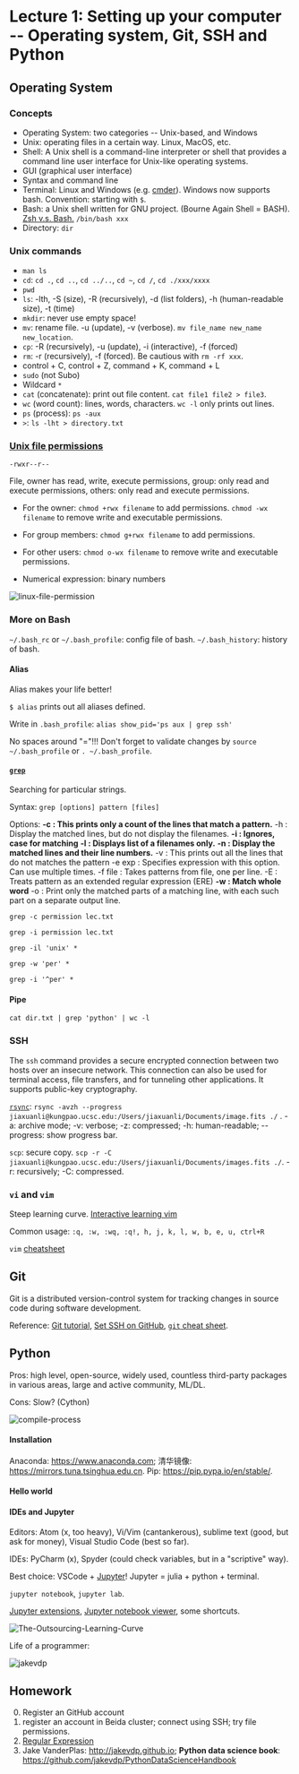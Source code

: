 

# Lecture 1: Setting up your computer -- Operating system, Git, SSH and Python

## Operating System

### Concepts
- Operating System: two categories -- Unix-based, and Windows
- Unix: operating files in a certain way. Linux, MacOS, etc.
- Shell: A Unix shell is a command-line interpreter or shell that provides a command line user interface for Unix-like operating systems.
- GUI (graphical user interface)
- Syntax and command line
- Terminal: Linux and Windows (e.g. [cmder](https://cmder.net)). Windows now supports bash. Convention: starting with ``$``.
- Bash: a Unix shell written for GNU project. (Bourne Again Shell = BASH). [Zsh v.s. Bash.](https://www.chenhuijing.com/blog/bash-to-zsh/#🎹) ``/bin/bash xxx``
- Directory: ``dir``

### Unix commands
- ``man ls``
- ``cd``: ``cd .``, ``cd ..``, ``cd ../..``, ``cd ~``, ``cd /``, ``cd ./xxx/xxxx``
- ``pwd``
- ``ls``: -lth, -S (size), -R (recursively), -d (list folders), -h (human-readable size), -t (time)
- ``mkdir``: never use empty space!
- ``mv``: rename file. -u (update), -v (verbose). ``mv file_name new_name new_location``.
- ``cp``: -R (recursively), -u (update), -i (interactive), -f (forced)
- ``rm``: -r (recursively), -f (forced). Be cautious with ``rm -rf xxx``.
- control + C, control + Z, command + K, command + L
- ``sudo`` (not Subo)
- Wildcard ``*``
- ``cat`` (concatenate): print out file content. ``cat file1 file2 > file3``.
- ``wc`` (word count): lines, words, characters. ``wc -l`` only prints out lines.
- ``ps`` (process): ``ps -aux``
- ``>``: ``ls -lht > directory.txt``

### [Unix file permissions](https://www.zzee.com/solutions/linux-permissions.shtml)
``-rwxr--r--``

File,
owner has read, write, execute permissions,
group: only read and execute permissions,
others: only read and execute permissions. 

- For the owner:
``chmod +rwx filename`` to add permissions.
``chmod -wx filename`` to remove write and executable permissions.
- For group members:
``chmod g+rwx filename`` to add permissions.
- For other users:
``chmod o-wx filename`` to remove write and executable permissions.

- Numerical expression: binary numbers

![linux-file-permission](https://github.com/AstroJacobLi/Python101.5/raw/master/Lecture1/linux-file-permission.png)

### More on Bash
``~/.bash_rc`` or ``~/.bash_profile``: config file of bash. 
``~/.bash_history``: history of bash. 

#### Alias
Alias makes your life better!

``$ alias`` prints out all aliases defined. 

Write in ``.bash_profile``: ``alias show_pid='ps aux | grep ssh'``

No spaces around "="!!! Don't forget to validate changes by ``source ~/.bash_profile`` or ``. ~/.bash_profile``.

#### [``grep``](https://www.geeksforgeeks.org/grep-command-in-unixlinux/)
Searching for particular strings.

Syntax: ``grep [options] pattern [files]``

Options:
**-c : This prints only a count of the lines that match a pattern.**
-h : Display the matched lines, but do not display the filenames.
**-i : Ignores, case for matching**
**-l : Displays list of a filenames only.**
**-n : Display the matched lines and their line numbers.**
-v : This prints out all the lines that do not matches the pattern
-e exp : Specifies expression with this option. Can use multiple times.
-f file : Takes patterns from file, one per line.
-E : Treats pattern as an extended regular expression (ERE)
**-w : Match whole word**
-o : Print only the matched parts of a matching line, with each such part on a separate output line.

``grep -c permission lec.txt``

``grep -i permission lec.txt``

``grep -il 'unix' *``

``grep -w 'per' *``

``grep -i '^per' *``


#### Pipe
``cat dir.txt | grep 'python' | wc -l``


### SSH
The ``ssh`` command provides a secure encrypted connection between two hosts over an insecure network. This connection can also be used for terminal access, file transfers, and for tunneling other applications. It supports public-key cryptography.

[``rsync``](https://linux.die.net/man/1/rsync): ``rsync -avzh --progress jiaxuanli@kungpao.ucsc.edu:/Users/jiaxuanli/Documents/image.fits ./`` . -a: archive mode; -v: verbose; -z: compressed; -h: human-readable; --progress: show progress bar.

``scp``: secure copy. ``scp -r -C jiaxuanli@kungpao.ucsc.edu:/Users/jiaxuanli/Documents/images.fits ./``. -r: recursively; -C: compressed.

### ``vi`` and ``vim``
Steep learning curve. [Interactive learning vim](https://openvim.com)

Common usage: ``:q, :w, :wq, :q!, h, j, k, l, w, b, e, u, ctrl+R``

``vim`` [cheatsheet](https://vim.rtorr.com)

## Git
Git is a distributed version-control system for tracking changes in source code during software development.

Reference: [Git tutorial](http://marwahaha.github.io/2015-07-09-berkeley/git/), [Set SSH on GitHub](https://help.github.com/en/articles/generating-a-new-ssh-key-and-adding-it-to-the-ssh-agent), [``git`` cheat sheet](https://github.github.com/training-kit/downloads/github-git-cheat-sheet.pdf).

## Python
Pros: high level, open-source, widely used, countless third-party packages in various areas, large and active community, ML/DL.

Cons: Slow? (Cython)

![compile-process](https://github.com/AstroJacobLi/Python101.5/raw/master/Lecture1/compile-process.png)

#### Installation
Anaconda: https://www.anaconda.com; 清华镜像: https://mirrors.tuna.tsinghua.edu.cn.
Pip: https://pip.pypa.io/en/stable/.

#### Hello world

#### IDEs and Jupyter
Editors: Atom (x, too heavy), Vi/Vim (cantankerous), sublime text (good, but ask for money), Visual Studio Code (best so far).

IDEs: PyCharm (x), Spyder (could check variables, but in a "scriptive" way).

Best choice: VSCode + [Jupyter](https://jupyter.org)! Jupyter = julia + python + terminal.

``jupyter notebook``, ``jupyter lab``.

[Jupyter extensions](https://github.com/ipython-contrib/jupyter_contrib_nbextensions), [Jupyter notebook viewer](https://nbviewer.jupyter.org), some shortcuts.


![The-Outsourcing-Learning-Curve](https://github.com/AstroJacobLi/Python101.5/raw/master/Lecture1/The-Outsourcing-Learning-Curve.png)

Life of a programmer:

![jakevdp](https://github.com/AstroJacobLi/Python101.5/raw/master/Lecture1/jakevdp.png)



## Homework
0. Register an GitHub account 
1. register an account in Beida cluster; connect using SSH; try file permissions.
2. [Regular Expression](https://github.com/ziishaned/learn-regex)
3. Jake VanderPlas: http://jakevdp.github.io; **Python data science book**: https://github.com/jakevdp/PythonDataScienceHandbook
